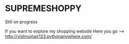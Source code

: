 # SUPREMESHOPPY
Still on progress

If you want to explore my shopping website Here you go --> http://vishnujnair123.pythonanywhere.com/

